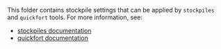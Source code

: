 This folder contains stockpile settings that can be applied by `stockpiles` and
`quickfort` tools. For more information, see:

* [stockpiles documentation](https://docs.dfhack.org/en/latest/docs/tools/stockpiles.html)
* [quickfort documentation](https://docs.dfhack.org/en/latest/docs/guides/quickfort-user-guide.html)

